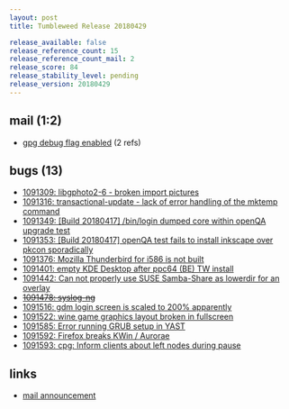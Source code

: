 ```yaml
---
layout: post
title: Tumbleweed Release 20180429

release_available: false
release_reference_count: 15
release_reference_count_mail: 2
release_score: 84
release_stability_level: pending
release_version: 20180429
---
```


## mail (1:2)

- [gpg debug flag enabled](https://lists.opensuse.org/opensuse-factory/2018-05/msg00010.html) (2 refs)

## bugs (13)

<!--more-->

- [1091309: libgphoto2-6 - broken import pictures](https://bugzilla.opensuse.org/show_bug.cgi?id=1091309)
- [1091316: transactional-update - lack of error handling of the mktemp command](https://bugzilla.opensuse.org/show_bug.cgi?id=1091316)
- [1091349: [Build 20180417] /bin/login dumped core within openQA upgrade test](https://bugzilla.opensuse.org/show_bug.cgi?id=1091349)
- [1091353: [Build 20180417] openQA test fails to install inkscape over pkcon sporadically](https://bugzilla.opensuse.org/show_bug.cgi?id=1091353)
- [1091376: Mozilla Thunderbird for i586 is not built](https://bugzilla.opensuse.org/show_bug.cgi?id=1091376)
- [1091401: empty KDE Desktop after ppc64 (BE) TW install](https://bugzilla.opensuse.org/show_bug.cgi?id=1091401)
- [1091442: Can not properly use SUSE Samba-Share as lowerdir for an overlay](https://bugzilla.opensuse.org/show_bug.cgi?id=1091442)
- ~~[1091478: syslog-ng](https://bugzilla.opensuse.org/show_bug.cgi?id=1091478)~~
- [1091516: gdm login screen is scaled to 200% apparently](https://bugzilla.opensuse.org/show_bug.cgi?id=1091516)
- [1091522: wine game graphics layout broken in fullscreen](https://bugzilla.opensuse.org/show_bug.cgi?id=1091522)
- [1091585: Error running GRUB setup in YAST](https://bugzilla.opensuse.org/show_bug.cgi?id=1091585)
- [1091592: Firefox breaks KWin / Aurorae](https://bugzilla.opensuse.org/show_bug.cgi?id=1091592)
- [1091593: cpg: Inform clients about left nodes during pause](https://bugzilla.opensuse.org/show_bug.cgi?id=1091593)



## links

- [mail announcement](https://lists.opensuse.org/opensuse-factory/2018-05/msg00007.html)
